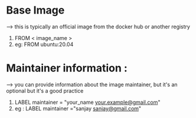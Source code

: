 # Base Image 
--> this is  typically an official image from the docker hub or another registry
1) FROM < image_name >
2) eg: FROM ubuntu:20.04

# Maintainer information :
--> you can provide information about the image maintainer, but it's an optional but it's a good practice

1) LABEL maintainer = "your_name <your.example@gmail.com>"
2) eg : LABEL maintainer ="sanjay <sanjay@gmail.com>"
